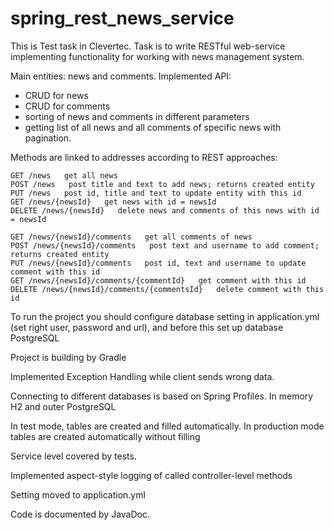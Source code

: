 # spring_rest_news_service
This is Test task in Clevertec. Task is to write RESTful web-service implementing functionality for working with
news management system.

Main entities: news and comments.
Implemented API: 
- CRUD for news    
- CRUD for comments
- sorting of news and comments in different parameters 
- getting list of all news and all comments of specific news with pagination.
            
Methods are linked to addresses according to REST approaches:

    GET /news   get all news
    POST /news   post title and text to add news; returns created entity
    PUT /news   post id, title and text to update entity with this id
    GET /news/{newsId}   get news with id = newsId
    DELETE /news/{newsId}   delete news and comments of this news with id = newsId
    
    GET /news/{newsId}/comments   get all comments of news
    POST /news/{newsId}/comments   post text and username to add comment; returns created entity
    PUT /news/{newsId}/comments   post id, text and username to update comment with this id
    GET /news/{newsId}/comments/{commentId}   get comment with this id
    DELETE /news/{newsId}/comments/{commentsId}   delete comment with this id
    
To run the project you should configure database setting in application.yml (set right user, password and url), and before this set up database PostgreSQL
    
Project is building by Gradle 

Implemented Exception Handling while client sends wrong data.

Connecting to different databases is based on Spring Profiles. In memory H2 and outer PostgreSQL

In test mode, tables are created and filled automatically. In production mode tables are created automatically without filling

Service level covered by tests.

Implemented aspect-style logging of called controller-level methods 

Setting moved to application.yml

Code is documented by JavaDoc.
    
